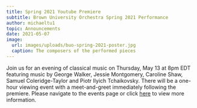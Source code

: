 ```yaml
---
title: Spring 2021 Youtube Premiere
subtitle: Brown University Orchestra Spring 2021 Performance
author: michaeltu1
topic: Announcements
date: 2021-05-07
image:
  url: images/uploads/buo-spring-2021-poster.jpg
  caption: The composers of the performed pieces
---
```

Join us for an evening of classical music on Thursday, May 13 at 8pm EDT featuring music by George Walker, Jessie Montgomery, Caroline Shaw, Samuel Coleridge-Taylor and Piotr Ilyich Tchaikovsky. There will be a one-hour viewing event with a meet-and-greet immediately following the premiere. Please navigate to the events page or click <a href="https://buo.isaackim.me/events">here</a> to view more information.